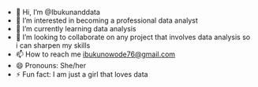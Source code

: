 - 👋 Hi, I’m @Ibukunanddata
- 👀 I’m interested in becoming a professional data analyst
- 🌱 I’m currently learning data analysis
- 💞️ I’m looking to collaborate on any project that involves data analysis so i can sharpen my skills
- 📫 How to reach me ibukunowode76@gmail.com
- 😄 Pronouns: She/her
- ⚡ Fun fact: I am just a girl that loves data

<!---
Ibukunanddata/Ibukunanddata is a ✨ special ✨ repository because its `README.md` (this file) appears on your GitHub profile.
You can click the Preview link to take a look at your changes.
--->
